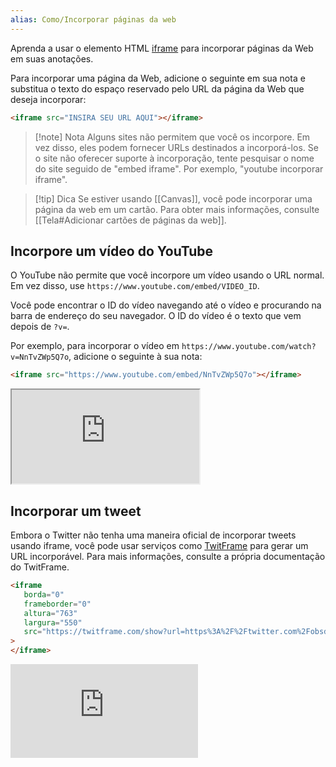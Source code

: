 ```yaml
---
alias: Como/Incorporar páginas da web
---
```


Aprenda a usar o elemento HTML [iframe](https://developer.mozilla.org/en-US/docs/Web/HTML/Element/iframe) para incorporar páginas da Web em suas anotações.

Para incorporar uma página da Web, adicione o seguinte em sua nota e substitua o texto do espaço reservado pelo URL da página da Web que deseja incorporar:

```html
<iframe src="INSIRA SEU URL AQUI"></iframe>
```

> [!note] Nota
> Alguns sites não permitem que você os incorpore. Em vez disso, eles podem fornecer URLs destinados a incorporá-los. Se o site não oferecer suporte à incorporação, tente pesquisar o nome do site seguido de "embed iframe". Por exemplo, "youtube incorporar iframe".

> [!tip] Dica
> Se estiver usando [[Canvas]], você pode incorporar uma página da web em um cartão. Para obter mais informações, consulte [[Tela#Adicionar cartões de páginas da web]].

## Incorpore um vídeo do YouTube

O YouTube não permite que você incorpore um vídeo usando o URL normal. Em vez disso, use `https://www.youtube.com/embed/VIDEO_ID`.

Você pode encontrar o ID do vídeo navegando até o vídeo e procurando na barra de endereço do seu navegador. O ID do vídeo é o texto que vem depois de `?v=`.

Por exemplo, para incorporar o vídeo em `https://www.youtube.com/watch?v=NnTvZWp5Q7o`, adicione o seguinte à sua nota:

```html
<iframe src="https://www.youtube.com/embed/NnTvZWp5Q7o"></iframe>
```

<iframe src="https://www.youtube.com/embed/NnTvZWp5Q7o"></iframe>

## Incorporar um tweet

Embora o Twitter não tenha uma maneira oficial de incorporar tweets usando iframe, você pode usar serviços como [TwitFrame](https://twitframe.com/) para gerar um URL incorporável. Para mais informações, consulte a própria documentação do TwitFrame.

```html
<iframe
   borda="0"
   frameborder="0"
   altura="763"
   largura="550"
   src="https://twitframe.com/show?url=https%3A%2F%2Ftwitter.com%2Fobsdmd%2Fstatus%2F1580548874246443010"
>
</iframe>
```

<iframe
   borda="0"
   frameborder="0"
   altura="763"
   largura="550"
   src="https://twitframe.com/show?url=https%3A%2F%2Ftwitter.com%2Fobsdmd%2Fstatus%2F1580548874246443010"
>
</iframe>